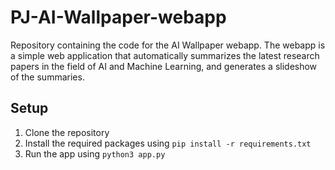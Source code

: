# PJ-AI-Wallpaper-webapp

Repository containing the code for the AI Wallpaper webapp. The webapp is a simple web application that
automatically summarizes the latest research papers in the field of AI and Machine Learning, and generates a slideshow of the summaries.

## Setup

1. Clone the repository
2. Install the required packages using `pip install -r requirements.txt`
3. Run the app using `python3 app.py`